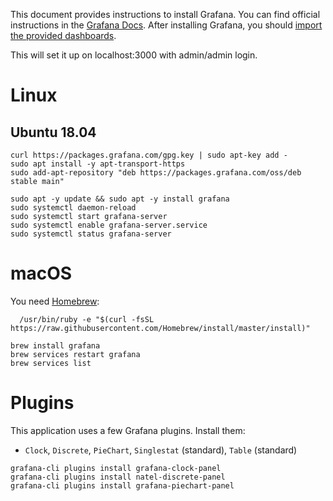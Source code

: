 This document provides instructions to install Grafana. You can find official instructions in the [Grafana Docs](https://grafana.com/docs/installation/). After installing Grafana, you should [import the provided dashboards](Grafana-Dashboards).

This will set it up on localhost:3000 with admin/admin login.

# Linux

## Ubuntu 18.04

```shell
curl https://packages.grafana.com/gpg.key | sudo apt-key add -
sudo apt install -y apt-transport-https
sudo add-apt-repository "deb https://packages.grafana.com/oss/deb stable main"

sudo apt -y update && sudo apt -y install grafana
sudo systemctl daemon-reload
sudo systemctl start grafana-server
sudo systemctl enable grafana-server.service
sudo systemctl status grafana-server
```

# macOS

You need [Homebrew](https://brew.sh/):
```shell
  /usr/bin/ruby -e "$(curl -fsSL https://raw.githubusercontent.com/Homebrew/install/master/install)"
```

```shell
brew install grafana
brew services restart grafana
brew services list
```

# Plugins

This application uses a few Grafana plugins. Install them:
- `Clock`, `Discrete`, `PieChart`, `Singlestat` (standard), `Table` (standard)
```shell
grafana-cli plugins install grafana-clock-panel
grafana-cli plugins install natel-discrete-panel
grafana-cli plugins install grafana-piechart-panel
```